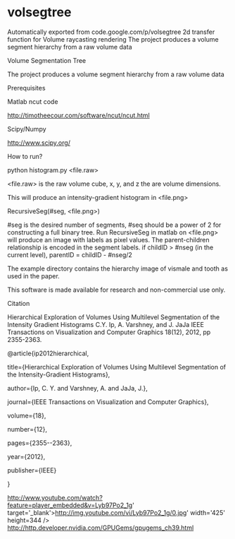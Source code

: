 # volsegtree
Automatically exported from code.google.com/p/volsegtree
2d transfer function for Volume raycasting rendering
The project produces a volume segment hierarchy from a raw volume data

Volume Segmentation Tree

The project produces a volume segment hierarchy from a raw volume data

Prerequisites

Matlab ncut code

http://timotheecour.com/software/ncut/ncut.html

Scipy/Numpy

http://www.scipy.org/

How to run?

python histogram.py <file.raw> <x> <y> <z>

<file.raw> is the raw volume cube, x, y, and z the are volume dimensions.

This will produce an intensity-gradient histogram in <file.png>

RecursiveSeg(#seg, <file.png>)

#seg is the desired number of segments, #seq should be a power of 2 for constructing a full binary tree. Run RecursiveSeg in matlab on <file.png> will produce an image with labels as pixel values. The parent-children relationship is encoded in the segment labels. if childID > #nseg (in the current level), parentID = childID - #nseg/2

The example directory contains the hierarchy image of vismale and tooth as used in the paper.

This software is made available for research and non-commercial use only.

Citation

Hierarchical Exploration of Volumes Using Multilevel Segmentation of the Intensity Gradient Histograms 
C.Y. Ip, A. Varshney, and J. JaJa
IEEE Transactions on Visualization and Computer Graphics
18(12), 2012, pp 2355-2363.


@article{ip2012hierarchical,


  title={Hierarchical Exploration of Volumes Using Multilevel Segmentation of the Intensity-Gradient Histograms},


  author={Ip, C. Y. and Varshney, A. and JaJa, J.},


  journal={IEEE Transactions on Visualization and Computer Graphics},


  volume={18},


  number={12},


  pages={2355--2363},


  year={2012},


  publisher={IEEE}


}


http://www.youtube.com/watch?feature=player_embedded&v=Lyb97Po2_1g' target='_blank'>http://img.youtube.com/vi/Lyb97Po2_1g/0.jpg' width='425' height=344 />
http://http.developer.nvidia.com/GPUGems/gpugems_ch39.html

